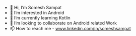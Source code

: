 - 👋 Hi, I’m Somesh Sampat
- 👀 I’m interested in Android
- 🌱 I’m currently learning Kotlin
- 💞️ I’m looking to collaborate on Android related Work
- 📫 How to reach me - www.linkedin.com/in/someshsampat

<!---
SomeshSampat2/SomeshSampat2 is a ✨ special ✨ repository because its `README.md` (this file) appears on your GitHub profile.
You can click the Preview link to take a look at your changes.
--->
